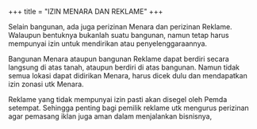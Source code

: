 +++
title = "IZIN MENARA DAN REKLAME"
+++


<!--more-->

Selain bangunan, ada juga perizinan Menara dan perizinan Reklame. Walaupun bentuknya bukanlah suatu bangunan, namun tetap harus mempunyai izin untuk mendirikan atau penyelenggaraannya.

 

Bangunan Menara ataupun bangunan Reklame dapat berdiri secara langsung di atas tanah, ataupun berdiri di atas bangunan. Namun tidak semua lokasi dapat didirikan Menara, harus dicek dulu dan mendapatkan izin zonasi utk Menara.

 

Reklame yang tidak mempunyai izin pasti akan disegel oleh Pemda setempat. Sehingga penting bagi pemilik reklame utk mengurus perizinan agar pemasang iklan juga aman dalam menjalankan bisnisnya,

